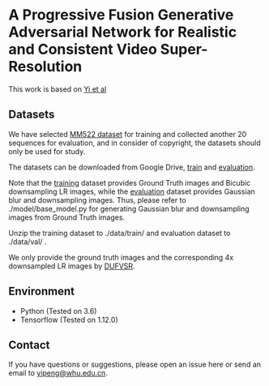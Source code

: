 # A Progressive Fusion Generative Adversarial Network for Realistic and Consistent Video Super-Resolution
This work is based on [Yi et al](https://github.com/psychopa4/PFNL)

## Datasets
We have selected [MM522 dataset](https://github.com/psychopa4/MMCNN) for training and collected another 20 sequences for evaluation, and in consider of copyright, the datasets should only be used for study.

The datasets can be downloaded from Google Drive, [train](https://drive.google.com/open?id=1xPMYiA0JwtUe9GKiUa4m31XvDPnX7Juu) and [evaluation](https://drive.google.com/file/d/1Px0xAE2EUzXbgfDJZVR2KfG7zAk7wPZO/view?usp=sharing).

Note that the [training](https://drive.google.com/open?id=1xPMYiA0JwtUe9GKiUa4m31XvDPnX7Juu) dataset provides Ground Truth images and Bicubic downsampling LR images, while the [evaluation](https://drive.google.com/file/d/1Px0xAE2EUzXbgfDJZVR2KfG7zAk7wPZO/view?usp=sharing) dataset provides Gaussian blur and downsampling images. Thus, please refer to ./model/base_model.py for generating Gaussian blur and downsampling images from Ground Truth images.

Unzip the training dataset to ./data/train/ and evaluation dataset to ./data/val/ .

We only provide the ground truth images and the corresponding 4x downsampled LR images by [DUFVSR](https://github.com/yhjo09/VSR-DUF).

## Environment
  - Python (Tested on 3.6)
  - Tensorflow (Tested on 1.12.0)

## Contact
If you have questions or suggestions, please open an issue here or send an email to yipeng@whu.edu.cn.